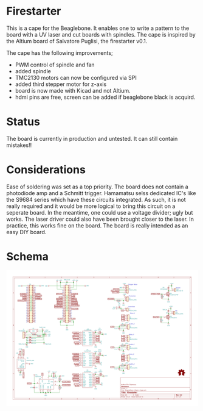 # Firestarter
This is a cape for the Beaglebone. It enables one to write a pattern to the board with a UV laser and cut boards with spindles.
The cape is inspired by the Altium board of Salvatore Puglisi, the firestarter v0.1.

The cape has the following improvements;
 - PWM control of spindle and fan
 - added spindle
 - TMC2130 motors can now be configured via SPI
 - added third stepper motor for z-axis
 - board is now made with Kicad and not Altium.
 - hdmi pins are free, screen can be added if beaglebone black is acquird.
 
# Status
The board is currently in production and untested. It can still contain mistakes!!

# Considerations
Ease of soldering was set as a top priority. The board does not contain a photodiode amp and a Schmitt trigger. Hamamatsu selss dedicated IC's like the S9684 series which have these circuits integrated. As such, it is not really required and it would be more logical to bring this circuit on a seperate board. In the meantime, one could use a voltage divider; ugly but works.
The laser driver could also have been brought closer to the laser. In practice, this works fine on the board.
The board is really intended as an easy DIY board.

# Schema
![](/images/BeagleBone-Black-Cape.svg)






